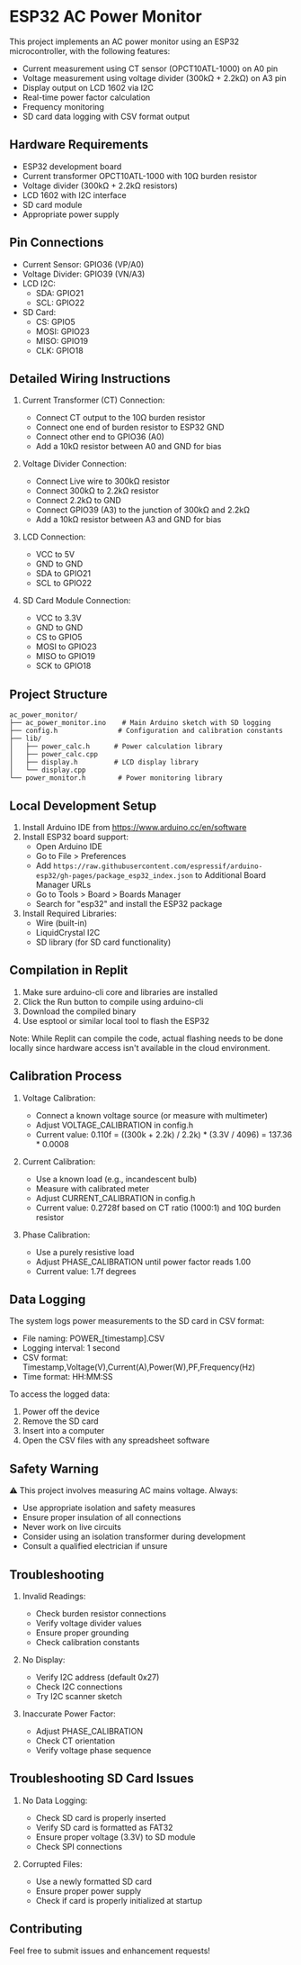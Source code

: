 # ESP32 AC Power Monitor

This project implements an AC power monitor using an ESP32 microcontroller, with the following features:
- Current measurement using CT sensor (OPCT10ATL-1000) on A0 pin
- Voltage measurement using voltage divider (300kΩ + 2.2kΩ) on A3 pin
- Display output on LCD 1602 via I2C
- Real-time power factor calculation
- Frequency monitoring
- SD card data logging with CSV format output

## Hardware Requirements
- ESP32 development board
- Current transformer OPCT10ATL-1000 with 10Ω burden resistor
- Voltage divider (300kΩ + 2.2kΩ resistors)
- LCD 1602 with I2C interface
- SD card module
- Appropriate power supply

## Pin Connections
- Current Sensor: GPIO36 (VP/A0)
- Voltage Divider: GPIO39 (VN/A3)
- LCD I2C: 
  - SDA: GPIO21
  - SCL: GPIO22
- SD Card:
  - CS: GPIO5
  - MOSI: GPIO23
  - MISO: GPIO19
  - CLK: GPIO18

## Detailed Wiring Instructions
1. Current Transformer (CT) Connection:
   - Connect CT output to the 10Ω burden resistor
   - Connect one end of burden resistor to ESP32 GND
   - Connect other end to GPIO36 (A0)
   - Add a 10kΩ resistor between A0 and GND for bias

2. Voltage Divider Connection:
   - Connect Live wire to 300kΩ resistor
   - Connect 300kΩ to 2.2kΩ resistor
   - Connect 2.2kΩ to GND
   - Connect GPIO39 (A3) to the junction of 300kΩ and 2.2kΩ
   - Add a 10kΩ resistor between A3 and GND for bias

3. LCD Connection:
   - VCC to 5V
   - GND to GND
   - SDA to GPIO21
   - SCL to GPIO22

4. SD Card Module Connection:
   - VCC to 3.3V
   - GND to GND
   - CS to GPIO5
   - MOSI to GPIO23
   - MISO to GPIO19
   - SCK to GPIO18

## Project Structure
```
ac_power_monitor/
├── ac_power_monitor.ino    # Main Arduino sketch with SD logging
├── config.h               # Configuration and calibration constants
├── lib/
│   ├── power_calc.h      # Power calculation library
│   ├── power_calc.cpp
│   ├── display.h         # LCD display library
│   └── display.cpp
└── power_monitor.h        # Power monitoring library
```

## Local Development Setup
1. Install Arduino IDE from https://www.arduino.cc/en/software
2. Install ESP32 board support:
   - Open Arduino IDE
   - Go to File > Preferences
   - Add `https://raw.githubusercontent.com/espressif/arduino-esp32/gh-pages/package_esp32_index.json` to Additional Board Manager URLs
   - Go to Tools > Board > Boards Manager
   - Search for "esp32" and install the ESP32 package
3. Install Required Libraries:
   - Wire (built-in)
   - LiquidCrystal I2C
   - SD library (for SD card functionality)


## Compilation in Replit
1. Make sure arduino-cli core and libraries are installed
2. Click the Run button to compile using arduino-cli
3. Download the compiled binary
4. Use esptool or similar local tool to flash the ESP32

Note: While Replit can compile the code, actual flashing needs to be done locally since hardware access isn't available in the cloud environment.

## Calibration Process
1. Voltage Calibration:
   - Connect a known voltage source (or measure with multimeter)
   - Adjust VOLTAGE_CALIBRATION in config.h
   - Current value: 0.110f = ((300k + 2.2k) / 2.2k) * (3.3V / 4096) = 137.36 * 0.0008

2. Current Calibration:
   - Use a known load (e.g., incandescent bulb)
   - Measure with calibrated meter
   - Adjust CURRENT_CALIBRATION in config.h
   - Current value: 0.2728f based on CT ratio (1000:1) and 10Ω burden resistor

3. Phase Calibration:
   - Use a purely resistive load
   - Adjust PHASE_CALIBRATION until power factor reads 1.00
   - Current value: 1.7f degrees

## Data Logging
The system logs power measurements to the SD card in CSV format:
- File naming: POWER_[timestamp].CSV
- Logging interval: 1 second
- CSV format: Timestamp,Voltage(V),Current(A),Power(W),PF,Frequency(Hz)
- Time format: HH:MM:SS

To access the logged data:
1. Power off the device
2. Remove the SD card
3. Insert into a computer
4. Open the CSV files with any spreadsheet software

## Safety Warning
⚠️ This project involves measuring AC mains voltage. Always:
- Use appropriate isolation and safety measures
- Ensure proper insulation of all connections
- Never work on live circuits
- Consider using an isolation transformer during development
- Consult a qualified electrician if unsure

## Troubleshooting
1. Invalid Readings:
   - Check burden resistor connections
   - Verify voltage divider values
   - Ensure proper grounding
   - Check calibration constants

2. No Display:
   - Verify I2C address (default 0x27)
   - Check I2C connections
   - Try I2C scanner sketch

3. Inaccurate Power Factor:
   - Adjust PHASE_CALIBRATION
   - Check CT orientation
   - Verify voltage phase sequence

## Troubleshooting SD Card Issues
1. No Data Logging:
   - Check SD card is properly inserted
   - Verify SD card is formatted as FAT32
   - Ensure proper voltage (3.3V) to SD module
   - Check SPI connections

2. Corrupted Files:
   - Use a newly formatted SD card
   - Ensure proper power supply
   - Check if card is properly initialized at startup


## Contributing
Feel free to submit issues and enhancement requests!